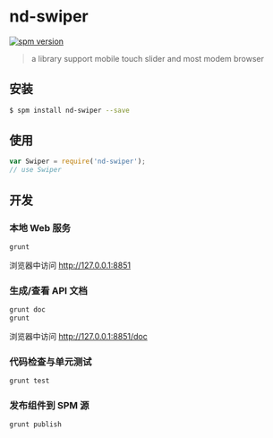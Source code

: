 # nd-swiper

[![spm version](http://spmjs.io/badge/nd-swiper)](http://spmjs.io/package/nd-swiper)

> a library support mobile touch slider and most modem browser

## 安装

```bash
$ spm install nd-swiper --save
```

## 使用

```js
var Swiper = require('nd-swiper');
// use Swiper
```
## 开发

### 本地 Web 服务

```bash
grunt
```

浏览器中访问 http://127.0.0.1:8851

### 生成/查看 API 文档

```bash
grunt doc
grunt
```

浏览器中访问 http://127.0.0.1:8851/doc

### 代码检查与单元测试

```bash
grunt test
```

### 发布组件到 SPM 源

```bash
grunt publish
```
